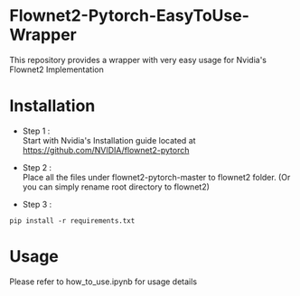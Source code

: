 # Flownet2-Pytorch-EasyToUse-Wrapper
This repository provides a wrapper with very easy usage for Nvidia's Flownet2 Implementation

# Installation
* Step 1 :  
Start with Nvidia's Installation guide located at https://github.com/NVIDIA/flownet2-pytorch

* Step 2 :  
Place all the files under flownet2-pytorch-master to flownet2 folder. (Or you can simply rename root directory to flownet2)

* Step 3 : 
```
pip install -r requirements.txt
```

# Usage
Please refer to how_to_use.ipynb for usage details
